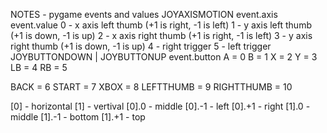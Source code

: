 
NOTES - pygame events and values
JOYAXISMOTION
event.axis              event.value
0 - x axis left thumb   (+1 is right, -1 is left)
1 - y axis left thumb   (+1 is down, -1 is up)
2 - x axis right thumb  (+1 is right, -1 is left)
3 - y axis right thumb  (+1 is down, -1 is up)
4 - right trigger
5 - left trigger
JOYBUTTONDOWN | JOYBUTTONUP
event.button
A = 0
B = 1
X = 2
Y = 3
LB = 4
RB = 5

BACK = 6
START = 7
XBOX = 8
LEFTTHUMB = 9
RIGHTTHUMB = 10


[0] - horizontal
[1] - vertival
[0].0 - middle
[0].-1 - left
[0].+1 - right
[1].0 - middle
[1].-1 - bottom
[1].+1 - top

